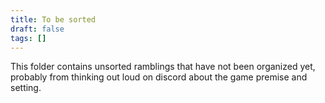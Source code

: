 ```yaml
---
title: To be sorted
draft: false
tags: []
---
```


This folder contains unsorted ramblings that have not been organized yet, probably from thinking out loud on discord about the game premise and setting.